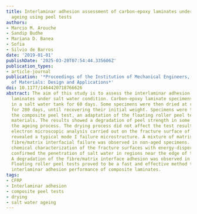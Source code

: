 ```yaml
---
title: Interlaminar adhesion assessment of carbon-epoxy laminates under salt water
  ageing using peel tests
authors:
- Marcio M. Arouche
- Sandip Budhe
- Mariana D. Banea
- Sofia
- Silvio de Barros
date: '2019-01-01'
publishDate: '2025-03-20T07:54:44.335606Z'
publication_types:
- article-journal
publication: '*Proceedings of the Institution of Mechanical Engineers, Part L: Journal
  of Materials: Design and Applications*'
doi: 10.1177/1464420718766626
abstract: The aim of this study is to assess the interlaminar adhesion of carbon-epoxy
  laminates under salt water condition. Carbon-epoxy laminate specimens were immersed
  in a salt water tank for 60 days. Some specimens were then dried at room temperature
  for 280 days, until recovering their initial weight. Specimens were tested using
  the composite peel test, an adaptation of the floating roller peel tests for composite
  materials. The results showed a degradation of peel strength in some areas due to
  the ageing process. The drying process did not affect the test results. A scanning
  electron microscopic analysis carried out on the fracture surface of the specimens
  revealed a typical mode I failure microstructure. A mixture of matrix failure and
  fibre/matrix interfacial failure was observed in non-aged specimens. Finally, a
  chemical characterization of the fracture surfaces with energy-dispersive spectroscopy
  confirmed the penetration of salt water in regions near the edge of the specimens.
  A degradation of the fibre/matrix interface adhesion was observed in affected areas.
  Floating roller peel tests proved to be a fast and effective method to access the
  interlaminar adhesion performance of composite laminates.
tags:
- CFRP
- Interlaminar adhesion
- composite peel tests
- drying
- salt water ageing
---
```

